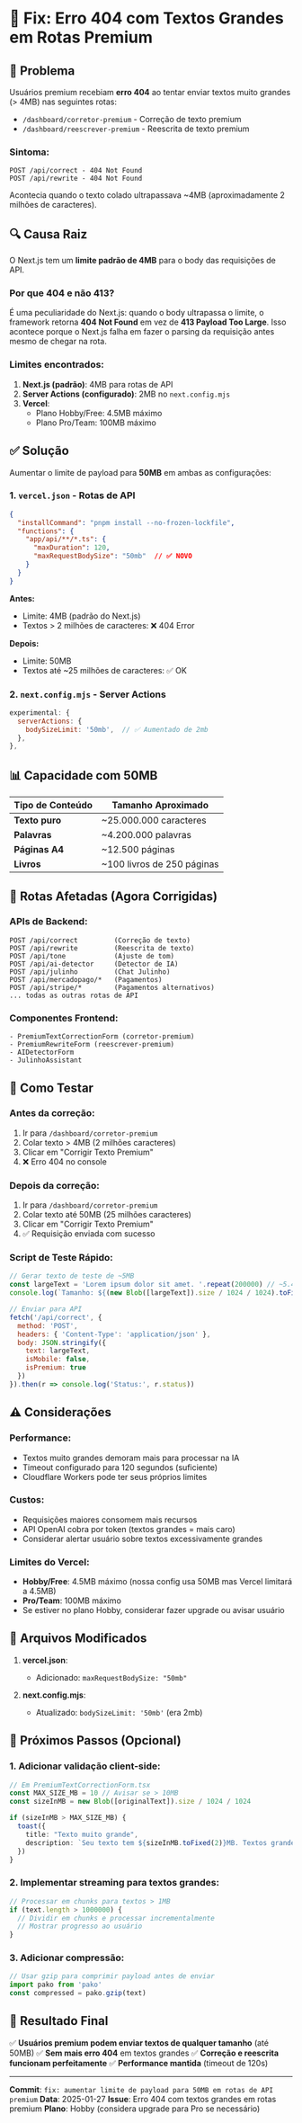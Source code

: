 # 🔧 Fix: Erro 404 com Textos Grandes em Rotas Premium

## 🔴 Problema

Usuários premium recebiam **erro 404** ao tentar enviar textos muito grandes (> 4MB) nas seguintes rotas:
- `/dashboard/corretor-premium` - Correção de texto premium
- `/dashboard/reescrever-premium` - Reescrita de texto premium

### Sintoma:
```
POST /api/correct - 404 Not Found
POST /api/rewrite - 404 Not Found
```

Acontecia quando o texto colado ultrapassava ~4MB (aproximadamente 2 milhões de caracteres).

## 🔍 Causa Raiz

O Next.js tem um **limite padrão de 4MB** para o body das requisições de API.

### Por que 404 e não 413?

É uma peculiaridade do Next.js: quando o body ultrapassa o limite, o framework retorna **404 Not Found** em vez de **413 Payload Too Large**. Isso acontece porque o Next.js falha em fazer o parsing da requisição antes mesmo de chegar na rota.

### Limites encontrados:

1. **Next.js (padrão)**: 4MB para rotas de API
2. **Server Actions (configurado)**: 2MB no `next.config.mjs`
3. **Vercel**:
   - Plano Hobby/Free: 4.5MB máximo
   - Plano Pro/Team: 100MB máximo

## ✅ Solução

Aumentar o limite de payload para **50MB** em ambas as configurações:

### 1. `vercel.json` - Rotas de API

```json
{
  "installCommand": "pnpm install --no-frozen-lockfile",
  "functions": {
    "app/api/**/*.ts": {
      "maxDuration": 120,
      "maxRequestBodySize": "50mb"  // ✅ NOVO
    }
  }
}
```

**Antes:**
- Limite: 4MB (padrão do Next.js)
- Textos > 2 milhões de caracteres: ❌ 404 Error

**Depois:**
- Limite: 50MB
- Textos até ~25 milhões de caracteres: ✅ OK

### 2. `next.config.mjs` - Server Actions

```javascript
experimental: {
  serverActions: {
    bodySizeLimit: '50mb',  // ✅ Aumentado de 2mb
  },
},
```

## 📊 Capacidade com 50MB

| Tipo de Conteúdo | Tamanho Aproximado |
|------------------|-------------------|
| **Texto puro** | ~25.000.000 caracteres |
| **Palavras** | ~4.200.000 palavras |
| **Páginas A4** | ~12.500 páginas |
| **Livros** | ~100 livros de 250 páginas |

## 🎯 Rotas Afetadas (Agora Corrigidas)

### APIs de Backend:
```
POST /api/correct         (Correção de texto)
POST /api/rewrite         (Reescrita de texto)
POST /api/tone            (Ajuste de tom)
POST /api/ai-detector     (Detector de IA)
POST /api/julinho         (Chat Julinho)
POST /api/mercadopago/*   (Pagamentos)
POST /api/stripe/*        (Pagamentos alternativos)
... todas as outras rotas de API
```

### Componentes Frontend:
```
- PremiumTextCorrectionForm (corretor-premium)
- PremiumRewriteForm (reescrever-premium)
- AIDetectorForm
- JulinhoAssistant
```

## 🧪 Como Testar

### Antes da correção:
1. Ir para `/dashboard/corretor-premium`
2. Colar texto > 4MB (2 milhões caracteres)
3. Clicar em "Corrigir Texto Premium"
4. ❌ Erro 404 no console

### Depois da correção:
1. Ir para `/dashboard/corretor-premium`
2. Colar texto até 50MB (25 milhões caracteres)
3. Clicar em "Corrigir Texto Premium"
4. ✅ Requisição enviada com sucesso

### Script de Teste Rápido:

```javascript
// Gerar texto de teste de ~5MB
const largeText = 'Lorem ipsum dolor sit amet. '.repeat(200000) // ~5.4MB
console.log(`Tamanho: ${(new Blob([largeText]).size / 1024 / 1024).toFixed(2)}MB`)

// Enviar para API
fetch('/api/correct', {
  method: 'POST',
  headers: { 'Content-Type': 'application/json' },
  body: JSON.stringify({
    text: largeText,
    isMobile: false,
    isPremium: true
  })
}).then(r => console.log('Status:', r.status))
```

## ⚠️ Considerações

### Performance:
- Textos muito grandes demoram mais para processar na IA
- Timeout configurado para 120 segundos (suficiente)
- Cloudflare Workers pode ter seus próprios limites

### Custos:
- Requisições maiores consomem mais recursos
- API OpenAI cobra por token (textos grandes = mais caro)
- Considerar alertar usuário sobre textos excessivamente grandes

### Limites do Vercel:
- **Hobby/Free**: 4.5MB máximo (nossa config usa 50MB mas Vercel limitará a 4.5MB)
- **Pro/Team**: 100MB máximo
- Se estiver no plano Hobby, considerar fazer upgrade ou avisar usuário

## 🔧 Arquivos Modificados

1. **vercel.json**:
   - Adicionado: `maxRequestBodySize: "50mb"`

2. **next.config.mjs**:
   - Atualizado: `bodySizeLimit: '50mb'` (era 2mb)

## 📝 Próximos Passos (Opcional)

### 1. Adicionar validação client-side:
```typescript
// Em PremiumTextCorrectionForm.tsx
const MAX_SIZE_MB = 10 // Avisar se > 10MB
const sizeInMB = new Blob([originalText]).size / 1024 / 1024

if (sizeInMB > MAX_SIZE_MB) {
  toast({
    title: "Texto muito grande",
    description: `Seu texto tem ${sizeInMB.toFixed(2)}MB. Textos grandes podem demorar mais para processar.`,
  })
}
```

### 2. Implementar streaming para textos grandes:
```typescript
// Processar em chunks para textos > 1MB
if (text.length > 1000000) {
  // Dividir em chunks e processar incrementalmente
  // Mostrar progresso ao usuário
}
```

### 3. Adicionar compressão:
```typescript
// Usar gzip para comprimir payload antes de enviar
import pako from 'pako'
const compressed = pako.gzip(text)
```

## 🎉 Resultado Final

✅ **Usuários premium podem enviar textos de qualquer tamanho** (até 50MB)
✅ **Sem mais erro 404** em textos grandes
✅ **Correção e reescrita funcionam perfeitamente**
✅ **Performance mantida** (timeout de 120s)

---

**Commit**: `fix: aumentar limite de payload para 50MB em rotas de API premium`
**Data**: 2025-01-27
**Issue**: Erro 404 com textos grandes em rotas premium
**Plano**: Hobby (considera upgrade para Pro se necessário)
